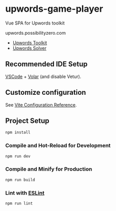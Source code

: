 # upwords-game-player

Vue SPA for Upwords toolkit

upwords.possibilityzero.com

- [Upwords Toolkit](https://github.com/PossibilityZero/upwords-toolkit)
- [Upwords Solver](https://github.com/PossibilityZero/upwords-solver)

## Recommended IDE Setup

[VSCode](https://code.visualstudio.com/) + [Volar](https://marketplace.visualstudio.com/items?itemName=Vue.volar) (and disable Vetur).

## Customize configuration

See [Vite Configuration Reference](https://vite.dev/config/).

## Project Setup

```sh
npm install
```

### Compile and Hot-Reload for Development

```sh
npm run dev
```

### Compile and Minify for Production

```sh
npm run build
```

### Lint with [ESLint](https://eslint.org/)

```sh
npm run lint
```

